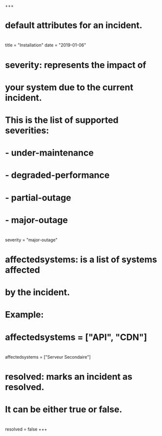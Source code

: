 +++
# default attributes for an incident.
#
title = "Installation"
date = "2019-01-06"

# severity: represents the impact of
# your system due to the current incident.
# This is the list of supported severities:
#
# - under-maintenance
# - degraded-performance
# - partial-outage
# - major-outage
#
severity = "major-outage"

# affectedsystems: is a list of systems affected
# by the incident.
# Example:
# affectedsystems = ["API", "CDN"]
#
affectedsystems = ["Serveur Secondaire"]

# resolved: marks an incident as resolved.
# It can be either true or false.
#
resolved = false
+++

